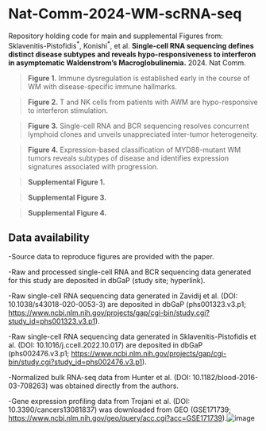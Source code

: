 # Nat-Comm-2024-WM-scRNA-seq
Repository holding code for main and supplemental Figures from: Sklavenitis-Pistofidis<sup>\*</sup>, Konishi<sup>\*</sup>, et al. **Single-cell RNA sequencing defines distinct disease subtypes and reveals hypo-responsiveness to interferon in asymptomatic Waldenstrom’s Macroglobulinemia.** 2024. Nat Comm.

> **Figure 1.** Immune dysregulation is established early in the course of WM with disease-specific immune hallmarks.

> **Figure 2.** T and NK cells from patients with AWM are hypo-responsive to interferon stimulation.

> **Figure 3.** Single-cell RNA and BCR sequencing resolves concurrent lymphoid clones and unveils unappreciated inter-tumor heterogeneity.

> **Figure 4.** Expression-based classification of MYD88-mutant WM tumors reveals subtypes of disease and identifies expression signatures associated with progression.

> **Supplemental Figure 1.**

> **Supplemental Figure 3.**

> **Supplemental Figure 4.**

## Data availability
-Source data to reproduce figures are provided with the paper. 

-Raw and processed single-cell RNA and BCR sequencing data generated for this study are deposited in dbGaP (study site; hyperlink). 

-Raw single-cell RNA sequencing data generated in Zavidij et al. (DOI: 10.1038/s43018-020-0053-3) are deposited in dbGaP (phs001323.v3.p1; https://www.ncbi.nlm.nih.gov/projects/gap/cgi-bin/study.cgi?study_id=phs001323.v3.p1). 

-Raw single-cell RNA sequencing data generated in Sklavenitis-Pistofidis et al. (DOI: 10.1016/j.ccell.2022.10.017) are deposited in dbGaP (phs002476.v3.p1; https://www.ncbi.nlm.nih.gov/projects/gap/cgi-bin/study.cgi?study_id=phs002476.v3.p1). 

-Normalized bulk RNA-seq data from Hunter et al. (DOI: 10.1182/blood-2016-03-708263) was obtained directly from the authors. 

-Gene expression profiling data from Trojani et al. (DOI: 10.3390/cancers13081837) was downloaded from GEO (GSE171739; https://www.ncbi.nlm.nih.gov/geo/query/acc.cgi?acc=GSE171739).![image](https://github.com/user-attachments/assets/fcbba905-985d-4c5e-910c-68fe86d38d44)

